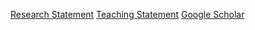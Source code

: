 [Research Statement]()
[Teaching Statement]()
[Google Scholar](https://scholar.google.com/citations?user=--S-_hgAAAAJ&hl=en)
